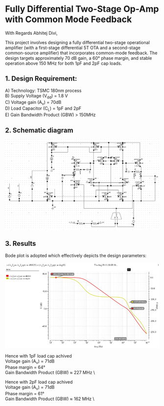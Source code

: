 
# Fully Differential Two-Stage Op-Amp with Common Mode Feedback

With Regards Abhitej Divi,

This project involves designing a fully differential two-stage operational amplifier (with a first-stage differential 5T OTA and a second-stage common-source amplifier) that incorporates common-mode feedback. The design targets approximately 70 dB gain, a 60° phase margin, and stable operation above 150 MHz for both 1pF and 2pF cap loads.

## 1. Design Requirement: 

A) Technology: TSMC 180nm process \
B) Supply Voltage (V<sub>dd</sub>) = 1.8 V \
C) Voltage gain (A<sub>v</sub>) = 70dB \
D) Load Capacitor (C<sub>L</sub>) = 1pF and 2pF \
E) Gain Bandwidth Product (GBW) > 150MHz 


## 2. Schematic diagram

![Opamp schematic](https://github.com/abhitejdivi5/Analog-Blocks/blob/4e4b052f3b0c668dcb9d2615c14acd97f50d47b5/opamp_5t_diff.png)



## 3. Results
Bode plot is adopted which effectively depicts the design parameters: 

![Opamp results](https://github.com/abhitejdivi5/Analog-Blocks/blob/c85a984ae3d491121e4237f9f4b5aad8ecb71f53/opamp_5t_diff_output1.png)


Hence with 1pF load cap achived\
Voltage gain (A<sub>v</sub>) = 71dB \
Phase margin = 64° \
Gain Bandwidth Product (GBW) ≈ 227 MHz \

Hence with 2pF load cap achived\
Voltage gain (A<sub>v</sub>) = 71dB \
Phase margin = 61° \
Gain Bandwidth Product (GBW) ≈ 162 MHz \
